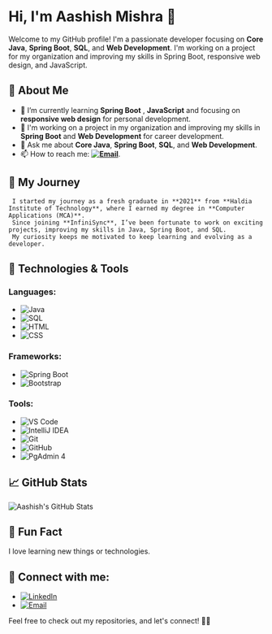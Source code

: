 # Hi, I'm Aashish Mishra 👋

Welcome to my GitHub profile! I'm a passionate developer 
focusing on **Core Java**, **Spring Boot**, **SQL**, and **Web Development**. 
I'm working on a project for my organization and improving 
my skills in Spring Boot, responsive web design, and JavaScript.

## 🚀 About Me
- 🌱 I’m currently learning **Spring Boot** , **JavaScript** and focusing on **responsive web design** for personal development.
- 👯 I'm working on a project in my organization and improving my skills in **Spring Boot** and **Web Development** for career development.
- 💬 Ask me about **Core Java**, **Spring Boot**, **SQL**, and **Web Development**.
- 📫 How to reach me: **[![Email](https://img.shields.io/badge/Email-Click%20to%20Email-D14836?style=flat&logo=gmail&logoColor=white)](mailto:aashishmishra1880@gmail.com)**.
  

## 🌱 My Journey
     I started my journey as a fresh graduate in **2021** from **Haldia Institute of Technology**, where I earned my degree in **Computer Applications (MCA)**.
     Since joining **InfiniSync**, I’ve been fortunate to work on exciting projects, improving my skills in Java, Spring Boot, and SQL. 
     My curiosity keeps me motivated to keep learning and evolving as a developer.


## 🔧 Technologies & Tools

### Languages:
- ![Java](https://img.shields.io/badge/Java-007396?style=flat&logo=java&logoColor=white)
- ![SQL](https://img.shields.io/badge/SQL-003B57?style=flat&logo=postgresql&logoColor=white)
- ![HTML](https://img.shields.io/badge/HTML5-E34F26?style=flat&logo=html5&logoColor=white)
- ![CSS](https://img.shields.io/badge/CSS3-1572B6?style=flat&logo=css3&logoColor=white)

### Frameworks:
- ![Spring Boot](https://img.shields.io/badge/Spring%20Boot-6DB33F?style=flat&logo=springboot&logoColor=white)
- ![Bootstrap](https://img.shields.io/badge/Bootstrap-563D7C?style=flat&logo=bootstrap&logoColor=white)

### Tools:
- ![VS Code](https://img.shields.io/badge/VS%20Code-0078D4?style=flat&logo=visualstudiocode&logoColor=white)
- ![IntelliJ IDEA](https://img.shields.io/badge/IntelliJ%20IDEA-000000?style=flat&logo=intellijidea&logoColor=white)
- ![Git](https://img.shields.io/badge/Git-F05032?style=flat&logo=git&logoColor=white)
- ![GitHub](https://img.shields.io/badge/GitHub-181717?style=flat&logo=github&logoColor=white)
- ![PgAdmin 4](https://img.shields.io/badge/PgAdmin%204-004B87?style=flat&logo=pgadmin&logoColor=white)

## 📈 GitHub Stats
  ![Aashish's GitHub Stats](https://github-readme-stats.vercel.app/api?username=Mishra-Aashish&show_icons=true&hide_title=true&count_private=true&theme=radical)

## 🎉 Fun Fact
I love learning new things or technologies.

## 📣 Connect with me:
- [![LinkedIn](https://img.shields.io/badge/LinkedIn-0077B5?style=flat&logo=linkedin&logoColor=white)](https://www.linkedin.com/in/mishra-aashish/)
- [![Email](https://img.shields.io/badge/Email-Click%20to%20Email-D14836?style=flat&logo=gmail&logoColor=white)](mailto:aashishmishra1880@gmail.com)

Feel free to check out my repositories, and let's connect! 👨‍💻
